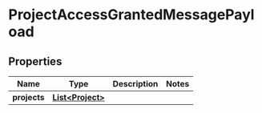 
# ProjectAccessGrantedMessagePayload

## Properties
Name | Type | Description | Notes
------------ | ------------- | ------------- | -------------
**projects** | [**List&lt;Project&gt;**](Project.md) |  | 



